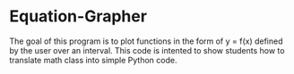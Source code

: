 # Equation-Grapher
The goal of this program is to plot functions in the form of y = f(x) defined by the user over an interval.
This code is intented to show students how to translate math class into simple Python code.
